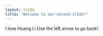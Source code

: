 ```yaml
---
layout: slide
title: "Welcome to our second slide!"
---
```

I love Huang Li
Use the left arrow to go back!
